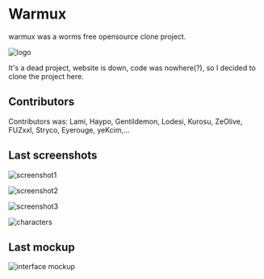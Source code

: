 # Warmux

warmux was a worms free opensource clone project.

![logo](https://raw.githubusercontent.com/yeKcim/warmux/master/logo.png)

It's a dead project, website is down, code was nowhere(?), so I decided to clone the project here.

## Contributors

Contributors was: Lami, Haypo, Gentildemon, Lodesi, Kurosu, ZeOlive, FUZxxl, Stryco, Eyerouge, yeKcim,…

## Last screenshots

![screenshot1](https://raw.githubusercontent.com/yeKcim/warmux/master/screenshots/warmux_end__A.png)

![screenshot2](https://raw.githubusercontent.com/yeKcim/warmux/master/screenshots/warmux_end__B.png)

![screenshot3](https://raw.githubusercontent.com/yeKcim/warmux/master/screenshots/warmux11.01.png)

![characters](https://raw.githubusercontent.com/yeKcim/warmux/master/screenshots/warmux%2011.04%20characters.png)

## Last mockup

![interface mockup](https://raw.githubusercontent.com/yeKcim/warmux/master/last_mockup_interface.png)

